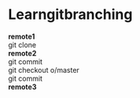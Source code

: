 # Learngitbranching
<b>remote1</b>
<br>
git clone
<br>
<b>remote2</b><br>
git commit<br>
git checkout o/master<br>
git commit<br>
<b>remote3</b>
